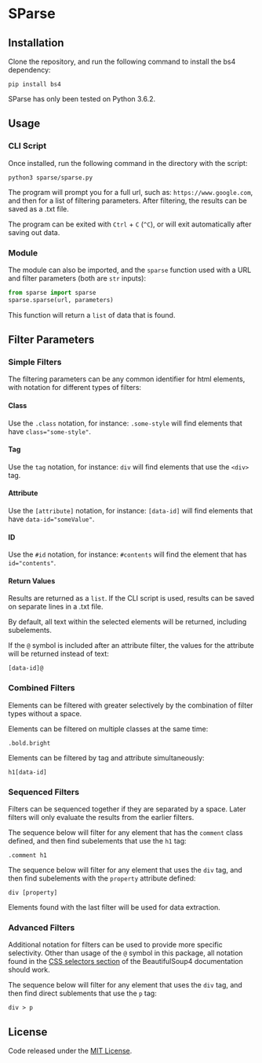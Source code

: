 # SParse
## Installation
Clone the repository, and run the following command to install the bs4 dependency:
```
pip install bs4
```

SParse has only been tested on Python 3.6.2.

## Usage
### CLI Script
Once installed, run the following command in the directory with the script:
```
python3 sparse/sparse.py
```

The program will prompt you for a full url, such as: `https://www.google.com`, and then for a list of filtering parameters. After filtering, the results can be saved as a .txt file.

The program can be exited with `Ctrl` + `C` (`^C`), or will exit automatically after saving out data.

### Module
The module can also be imported, and the `sparse` function used with a URL and filter parameters (both are `str` inputs):
```python
from sparse import sparse
sparse.sparse(url, parameters)
```
This function will return a `list` of data that is found.

## Filter Parameters
### Simple Filters
The filtering parameters can be any common identifier for html elements, with notation for different types of filters:

#### Class
Use the `.class` notation, for instance:
`.some-style` will find elements that have `class="some-style"`.

#### Tag
Use the `tag` notation, for instance:
`div` will find elements that use the `<div>` tag.

#### Attribute
Use the `[attribute]` notation, for instance:
`[data-id]` will find elements that have `data-id="someValue"`.

#### ID
Use the `#id` notation, for instance:
`#contents` will find the element that has `id="contents"`.

#### Return Values
Results are returned as a `list`. If the CLI script is used, results can be saved on separate lines in a .txt file.

By default, all text within the selected elements will be returned, including subelements.

If the `@` symbol is included after an attribute filter, the values for the attribute will be returned instead of text:
```
[data-id]@
```

### Combined Filters
Elements can be filtered with greater selectively by the combination of filter types without a space.

Elements can be filtered on multiple classes at the same time:
```
.bold.bright
```

Elements can be filtered by tag and attribute simultaneously:
```
h1[data-id]
```

### Sequenced Filters
Filters can be sequenced together if they are separated by a space. Later filters will only evaluate the results from the earlier filters.

The sequence below will filter for any element that has the `comment` class defined, and then find subelements that use the `h1` tag:
```
.comment h1
```

The sequence below will filter for any element that uses the `div` tag, and then find subelements with the `property` attribute defined:
```
div [property]
```

Elements found with the last filter will be used for data extraction.

### Advanced Filters
Additional notation for filters can be used to provide more specific selectivity. Other than usage of the `@` symbol in this package, all notation found in the [CSS selectors section](http://beautiful-soup-4.readthedocs.io/en/latest/#css-selectors) of the BeautifulSoup4 documentation should work.

The sequence below will filter for any element that uses the `div` tag, and then find direct sublements that use the `p` tag:
```
div > p
```

## License
Code released under the [MIT License](LICENSE.txt).

